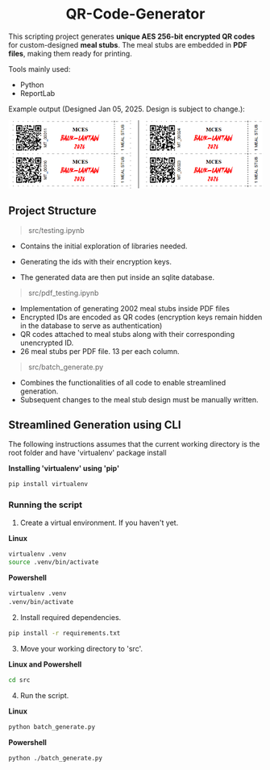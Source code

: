 <h1 align="center">QR-Code-Generator</h1>

This scripting project generates **unique AES 256-bit encrypted QR codes** for custom-designed **meal stubs**. The meal stubs are embedded in **PDF files**, making them ready for printing. 

Tools mainly used:

- Python
- ReportLab

Example output (Designed Jan 05, 2025. Design is subject to change.):

![Meal Stubs](https://github.com/iragca/QR-Code-Generator/blob/main/docs/img/meal_stubs.png?raw=true)

<h2>Project Structure</h2>

> src/testing.ipynb

- Contains the initial exploration of libraries needed.

- Generating the ids with their encryption keys. 

- The generated data are then put inside an sqlite database.

> src/pdf_testing.ipynb

- Implementation of generating 2002 meal stubs inside PDF files
- Encrypted IDs are encoded as QR codes (encryption keys remain hidden in the database to serve as authentication)
- QR codes attached to meal stubs along with their corresponding unencrypted ID.
- 26 meal stubs per PDF file. 13 per each column.

> src/batch_generate.py

- Combines the functionalities of all code to enable streamlined generation.
- Subsequent changes to the meal stub design must be manually written.

<h2>Streamlined Generation using CLI</h2>

The following instructions assumes that the current working directory is the root folder and have 'virtualenv' package install

<div style="font-weight: bold; margin-bottom: 5px;">Installing 'virtualenv' using 'pip'</div>

```bash
pip install virtualenv
```

<h3>Running the script</h3>

1. Create a virtual environment. If you haven't yet.

<div style="font-weight: bold; margin-bottom: 5px;">Linux</div>

```bash
virtualenv .venv
source .venv/bin/activate
```

<div style="font-weight: bold; margin-bottom: 5px;">Powershell</div>

```bash
virtualenv .venv
.venv/bin/activate
```

2. Install required dependencies.

```bash
pip install -r requirements.txt
```

3. Move your working directory to 'src'. 

<div style="font-weight: bold; margin-bottom: 5px;">Linux and Powershell</div>

```bash
cd src
```

4. Run the script.

<div style="font-weight: bold; margin-bottom: 5px;">Linux</div>

```bash
python batch_generate.py
```


<div style="font-weight: bold; margin-bottom: 5px;">Powershell</div>

```bash
python ./batch_generate.py
```
